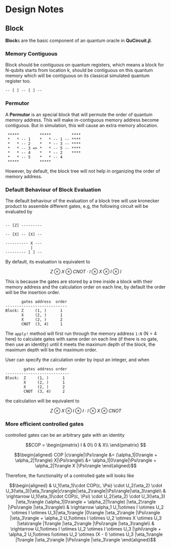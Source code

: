 # Design Notes

## Block

**Block**s are the basic component of an quantum oracle in **QuCircuit.jl**.

### Memory Contiguous

Block should be contiguous on quantum registers, which means a block for N-qubits starts from location k, should be contiguous on this quantum memory which will be contiguous on its classical simulated quantum register too.

```
-- [ ] -- [ ] --
```

### Permutor

A **Permutor** is an special block that will permute the order of quantum memory address. This will make in-contiguous memory address become contiguous. But in simulation, this will cause an extra memory allocation.

```
 *****         *****         ****
 *   * -- 1    *   * -- 1 -- ****
 *   * -- 2    *   * -- 3 -- ****
 *   * -- 3 => *   * -- 5 -- ****
 *   * -- 4    *   * -- 2    ****
 *   * -- 5    *   * -- 4
 *****         *****
```

However, by default, the block tree will not help in organizing the order of memory address.

### Default Behaviour of Block Evaluation

The default behaviour of the evaluation of a block tree will use kronecker product to assemble different gates, e.g, the following circuit will be evaluated by

```

-- [Z] ---------

-- [X] -- [X] --

---------- X ---
           |
--------- [ ] --

```

By default, its evaluation is equivalent to

```math
Z \otimes X \otimes CNOT \cdot I \otimes X \otimes I \otimes I
```

This is because the gates are stored by a tree inside a block with their memory address and the calculation order on each line, by default the order will be the insertion order.

```
       gates address  order
---------------------------
Block: Z     (1, )      1
       X     (2, )      1
       X     (2, )      2
       CNOT  (3, 4)     1
```

The `apply!` method will first run through the memory address `1:N` (N = 4 here) to calculate gates with same order on each line (if there is no gate, then use an identity) until it meets the maximum depth of the block, the maximum depth will be the maximum order.

User can specify the calculation order by input an integer, and when

```
        gates address order
----------------------------
Block:  Z     (1, )      1
        X     (2, )      1
        X     (2, )      2
        CNOT  (3, 4)     2
```

the calculation will be equivalent to

```math
Z \otimes X \otimes I \otimes I \cdot I \otimes X \otimes CNOT
```

### More efficient controlled gates

controlled gates can be an arbitrary gate with an identity

```math
COP = \begin{pmatrix}
 I & 0\\
 0 & X\\
\end{pmatrix} 
```

```math
\begin{aligned}
COP |c\rangle|\Psi\rangle &= (\alpha_1|0\rangle + \alpha_2|1\rangle) X|\Psi\rangle\\
                          &= \alpha_1|0\rangle|\Psi\rangle + \alpha_2|1\rangle X |\Psi\rangle
\end{aligned}
```

Therefore, the functionality of a controlled gate will looks like

```math
\begin{aligned}
& U_1(\eta_1)\cdot COP(c, \Psi) \cdot U_2(\eta_2) \cdot U_3(\eta_3)|\eta_1\rangle|c\rangle|\eta_2\rangle|\Psi\rangle|\eta_3\rangle\\
& \rightarrow U_1(\eta_1)\cdot COP(c, \Psi) \cdot U_2(\eta_2) \cdot U_3(\eta_3) |\eta_1\rangle (\alpha_1|0\rangle + \alpha_2|1\rangle) |\eta_2\rangle |\Psi\rangle |\eta_3\rangle\\
& \rightarrow \alpha_1 U_1\otimes I \otimes U_2 \otimes I \otimes U_3|\eta_1\rangle |0\rangle |\eta_2\rangle |\Psi\rangle |\eta_3\rangle + \alpha_2 U_1\otimes I \otimes U_2 \otimes X \otimes U_3 |\eta\rangle |1\rangle |\eta_2\rangle |\Psi\rangle |\eta_3\rangle\\
& \rightarrow U_1\otimes I \otimes U_2 \otimes I \otimes U_3 |\phi\rangle + \alpha_2 U_1\otimes I\otimes U_2 \otimes (X - I) \otimes U_3 |\eta_1\rangle |1\rangle |\eta_2\rangle |\Psi\rangle |\eta_3\rangle
\end{aligned}
```

